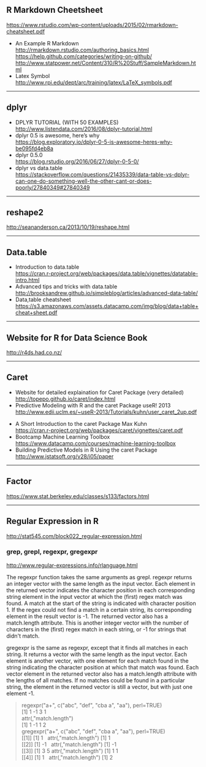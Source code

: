 
## R Markdown Cheetsheet  
https://www.rstudio.com/wp-content/uploads/2015/02/rmarkdown-cheatsheet.pdf  
* An Example R Markdown  
http://rmarkdown.rstudio.com/authoring_basics.html  
https://help.github.com/categories/writing-on-github/  
http://www.statpower.net/Content/310/R%20Stuff/SampleMarkdown.html  
* Latex Symbol  
http://www.rpi.edu/dept/arc/training/latex/LaTeX_symbols.pdf  

---
##  dplyr
* DPLYR TUTORIAL (WITH 50 EXAMPLES)  
http://www.listendata.com/2016/08/dplyr-tutorial.html
* dplyr 0.5 is awesome, here’s why  
https://blog.exploratory.io/dplyr-0-5-is-awesome-heres-why-be095fd4eb8a
* dplyr 0.5.0  
https://blog.rstudio.org/2016/06/27/dplyr-0-5-0/
* dplyr vs data.table  
https://stackoverflow.com/questions/21435339/data-table-vs-dplyr-can-one-do-something-well-the-other-cant-or-does-poorly/27840349#27840349

---------------------------------------------------------------------------------------
## reshape2
http://seananderson.ca/2013/10/19/reshape.html  

------------------------------------------------------------------------
## Data.table
* Introduction to data.table  
https://cran.r-project.org/web/packages/data.table/vignettes/datatable-intro.html  
* Advanced tips and tricks with data.table  
http://brooksandrew.github.io/simpleblog/articles/advanced-data-table/  
* Data,table cheatsheet  
https://s3.amazonaws.com/assets.datacamp.com/img/blog/data+table+cheat+sheet.pdf  

---------------------------------------------------------------------------------------
## Website for R for Data Science Book
http://r4ds.had.co.nz/  

-----
## Caret
- Website for detailed explaination for Caret Package  (very detailed)
http://topepo.github.io/caret/index.html
- Predictive Modeling with R and the caret Package useR! 2013  
http://www.edii.uclm.es/~useR-2013/Tutorials/kuhn/user_caret_2up.pdf
* A Short Introduction to the caret Package Max Kuhn  
https://cran.r-project.org/web/packages/caret/vignettes/caret.pdf  
* Bootcamp Machine Learning Toolbox  
https://www.datacamp.com/courses/machine-learning-toolbox  
* Building Predictive Models in R Using the caret Package  
http://www.jstatsoft.org/v28/i05/paper  

***
## Factor  
https://www.stat.berkeley.edu/classes/s133/factors.html
***
## Regular Expression in R
http://stat545.com/block022_regular-expression.html  
### grep, grepl, regexpr, gregexpr
http://www.regular-expressions.info/rlanguage.html

The regexpr function takes the same arguments as grepl. regexpr returns an integer vector with the same length as the input vector. Each element in the returned vector indicates the character position in each corresponding string element in the input vector at which the (first) regex match was found. A match at the start of the string is indicated with character position 1. If the regex could not find a match in a certain string, its corresponding element in the result vector is -1. The returned vector also has a match.length attribute. This is another integer vector with the number of characters in the (first) regex match in each string, or -1 for strings that didn't match.

gregexpr is the same as regexpr, except that it finds all matches in each string. It returns a vector with the same length as the input vector. Each element is another vector, with one element for each match found in the string indicating the character position at which that match was found. Each vector element in the returned vector also has a match.length attribute with the lengths of all matches. If no matches could be found in a particular string, the element in the returned vector is still a vector, but with just one element -1.

> regexpr("a+", c("abc", "def", "cba a", "aa"), perl=TRUE)  
[1]  1 -1  3  1  
attr(,"match.length")  
[1]  1 -1  1  2  
> gregexpr("a+", c("abc", "def", "cba a", "aa"), perl=TRUE)  
[[1]]  [1] 1   attr(,"match.length")  [1] 1  
[[2]]  [1] -1   attr(,"match.length")  [1] -1  
[[3]]  [1] 3 5  attr(,"match.length")  [1] 1 1  
[[4]]  [1] 1    attr(,"match.length")  [1] 2  
